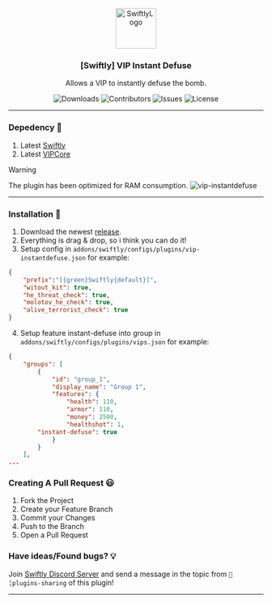 
<p align="center">
  <a href="https://github.com/swiftly-solution/vip-core">
    <img src="https://cdn.swiftlycs2.net/swiftly-logo.png" alt="SwiftlyLogo" width="80" height="80">
  </a>

  <h3 align="center">[Swiftly] VIP Instant Defuse</h3>

  <p align="center">
    Allows a VIP to instantly defuse the bomb.
    <br/>
  </p>
</p>

<p align="center">
  <img src="https://img.shields.io/github/downloads/m3ntorsky/vip-instantdefuse/total" alt="Downloads"> 
  <img src="https://img.shields.io/github/contributors/m3ntorsky/vip-instantdefuse?color=dark-green" alt="Contributors">
  <img src="https://img.shields.io/github/issues/m3ntorsky/vip-instantdefuse" alt="Issues">
  <img src="https://img.shields.io/github/license/m3ntorsky/vip-instantdefuse" alt="License">
</p>

---
### Depedency 👀

1. Latest [Swiftly](https://github.com/swiftly-solution/vip-core/releases)
2. Latest [VIPCore](https://github.com/swiftly-solution/vip-core/releases)

> [!WARNING]
> The plugin has been optimized for RAM consumption.
![vip-instantdefuse](https://i.imgur.com/M0JCcpS.png)


---
### Installation 👀

1. Download the newest [release](https://github.com/m3ntorsky/vip-instantdefuse/releases).
2. Everything is drag & drop, so i think you can do it!
3. Setup config in `addons/swiftly/configs/plugins/vip-instantdefuse.json` for example:
```json
{
    "prefix":"[{green}Swiftly{default}]",
    "witout_kit": true,
    "he_threat_check": true,
    "molotov_he_check": true,
    "alive_terrorist_check": true
}
```
4. Setup feature instant-defuse into group in `addons/swiftly/configs/plugins/vips.json` for example:
```json
{
    "groups": [
        {
            "id": "group_1",
            "display_name": "Group 1",
            "features": {
                "health": 110,
                "armor": 110,
                "money": 2500,
                "healthshot": 1,
		"instant-defuse": true
            }
        }
    ],
...
```

### Creating A Pull Request 😃

1. Fork the Project
2. Create your Feature Branch
3. Commit your Changes
4. Push to the Branch
5. Open a Pull Request

### Have ideas/Found bugs? 💡
Join [Swiftly Discord Server](https://swiftlycs2.net/discord) and send a message in the topic from `📕╎plugins-sharing` of this plugin!

---
